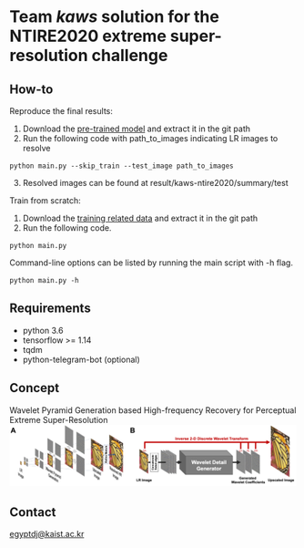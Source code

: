 # Team *kaws* solution for the NTIRE2020 extreme super-resolution challenge


## How-to
Reproduce the final results:

1. Download the [pre-trained model](https://www.dropbox.com/s/9ih96r56bs9c6oz/pretrained_model.zip?dl=0) and extract it in the git path
2. Run the following code with path_to_images indicating LR images to resolve

  ```shell
  python main.py --skip_train --test_image path_to_images
  ```

3. Resolved images can be found at result/kaws-ntire2020/summary/test

Train from scratch:

1. Download the [training related data](https://www.dropbox.com/s/xcz2yty7ukp25bg/kaws_train_cache.zip?dl=0) and extract it in the git path
2. Run the following code.

  ```shell
  python main.py
  ```

  Command-line options can be listed by running the main script with -h flag.

  ```shell
  python main.py -h
  ```


## Requirements
- python 3.6
- tensorflow >= 1.14
- tqdm
- python-telegram-bot (optional)

## Concept
Wavelet Pyramid Generation based High-frequency Recovery for Perceptual Extreme Super-Resolution
![concept](./concept.png)



## Contact
<egyptdj@kaist.ac.kr>
